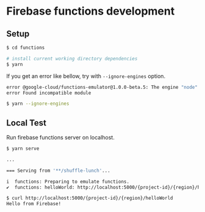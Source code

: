 # Firebase functions development


## Setup

```bash
$ cd functions

# install current working directory dependencies
$ yarn
```

If you get an error like bellow, try with `--ignore-engines` option.

```bash
error @google-cloud/functions-emulator@1.0.0-beta.5: The engine "node" is incompatible with this module. Expected version "~6". Got "11.10.0"
error Found incompatible module
```

```bash
$ yarn --ignore-engines
```

## Local Test

Run firebase functions server on localhost.

```bash
$ yarn serve

...

=== Serving from '**/shuffle-lunch'...

i  functions: Preparing to emulate functions.
✔  functions: helloWorld: http://localhost:5000/{project-id}/{region}/helloWorld
```

```bash
$ curl http://localhost:5000/{project-id}/{region}/helloWorld
Hello from Firebase!
```
